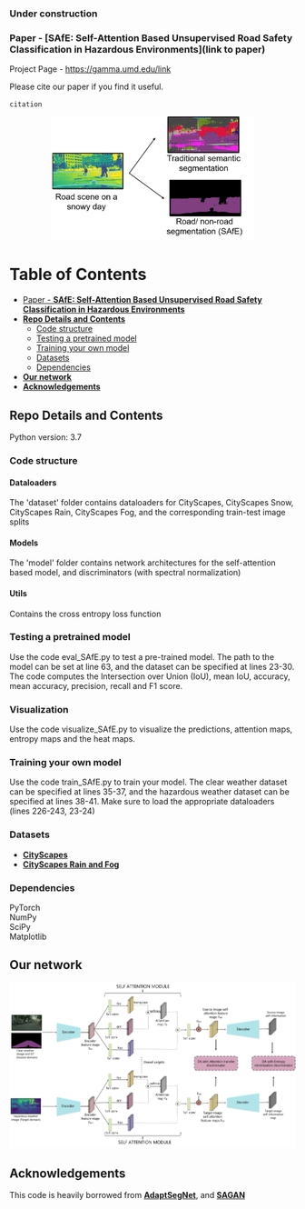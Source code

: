 ### Under construction

### Paper - [**SAfE: Self-Attention Based Unsupervised Road Safety Classification in Hazardous Environments**](link to paper)

Project Page - https://gamma.umd.edu/link

Please cite our paper if you find it useful.

```
citation
```

<p align="center">
<img src="cover_pic.png" width="360">
</p>

Table of Contents
=================
 * [Paper - <a href="link to paper" rel="nofollow"><strong>SAfE: Self-Attention Based Unsupervised Road Safety Classification in Hazardous Environments</strong></a>](#paper---safe-self-attention-based-unsupervised-road-safety-classification-in-hazardous-environments)
  * [**Repo Details and Contents**](#repo-details-and-contents)
     * [Code structure](#code-structure)
     * [Testing a pretrained model](#testing-a-pretrained-model)
     * [Training your own model](#training-your-own-model)
     * [Datasets](#datasets)
     * [Dependencies](#dependencies)
  * [**Our network**](#our-network)
  * [**Acknowledgements**](#acknowledgements)

## Repo Details and Contents
Python version: 3.7

### Code structure
#### Dataloaders <br>
The 'dataset' folder contains dataloaders for CityScapes, CityScapes Snow, CityScapes Rain, CityScapes Fog, and the corresponding train-test image splits
#### Models
The 'model' folder contains network architectures for the self-attention based model, and discriminators (with spectral normalization)
#### Utils
Contains the cross entropy loss function

### Testing a pretrained model

Use the code eval_SAfE.py to test a pre-trained model. The path to the model can be set at line 63, and the dataset can be specified at lines 23-30. The code computes the Intersection over Union (IoU), mean IoU, accuracy, mean accuracy, precision, recall and F1 score.

### Visualization

Use the code visualize_SAfE.py to visualize the predictions, attention maps, entropy maps and the heat maps.

### Training your own model

Use the code train_SAfE.py to train your model. The clear weather dataset can be specified at lines 35-37, and the hazardous weather dataset can be specified at lines 38-41. Make sure to load the appropriate dataloaders (lines 226-243, 23-24)

### Datasets
* [**CityScapes**](https://www.cityscapes-dataset.com/) 
* [**CityScapes Rain and Fog**](https://team.inria.fr/rits/computer-vision/weather-augment/) 

### Dependencies
PyTorch <br>
NumPy <br>
SciPy <br>
Matplotlib <br>

## Our network

<p align="center">
<img src="main_architecture.png">
</p>

## Acknowledgements

This code is heavily borrowed from [**AdaptSegNet**](https://github.com/wasidennis/AdaptSegNet), and [**SAGAN**](https://github.com/heykeetae/Self-Attention-GAN)

